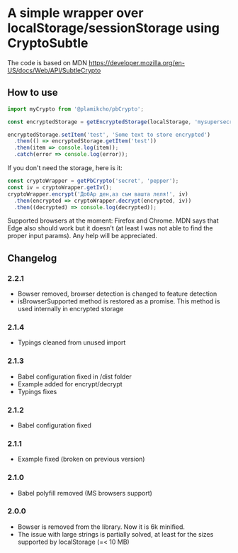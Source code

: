 # A simple wrapper over localStorage/sessionStorage using CryptoSubtle

The code is based on MDN https://developer.mozilla.org/en-US/docs/Web/API/SubtleCrypto

## How to use

```javascript
import myCrypto from '@plamikcho/pbCrypto';

const encryptedStorage = getEncryptedStorage(localStorage, 'mysupersecret', 'salt');

encryptedStorage.setItem('test', 'Some text to store encrypted')
  .then(() => encryptedStorage.getItem('test'))
  .then(item => console.log(item));
  .catch(error => console.log(error));
```

If you don't need the storage, here is it:

```javascript
const cryptoWrapper = getPbCrypto('secret', 'pepper');
const iv = cryptoWrapper.getIv();
cryptoWrapper.encrypt('ДобАр ден,аз съм вашта леля!', iv)
  .then(encrypted => cryptoWrapper.decrypt(encrypted, iv))
  .then((decrypted) => console.log(decrypted));
```


Supported browsers at the moment: Firefox and Chrome. MDN says that Edge also should work but it doesn't (at least I was not able to find the proper input params). Any help will be appreciated.

## Changelog

### 2.2.1

- Bowser removed, browser detection is changed to feature detection
- isBrowserSupported method is restored as a promise. This method is used internally in encrypted storage

### 2.1.4

- Typings cleaned from unused import

### 2.1.3

- Babel configuration fixed in /dist folder
- Example added for encrypt/decrypt
- Typings fixes

### 2.1.2

- Babel configuration fixed

### 2.1.1

- Example fixed (broken on previous version)

### 2.1.0

- Babel polyfill removed (MS browsers support)

### 2.0.0

- Bowser is removed from the library. Now it is 6k minified.
- The issue with large strings is partially solved, at least for the sizes supported by localStorage (=< 10 MB)
